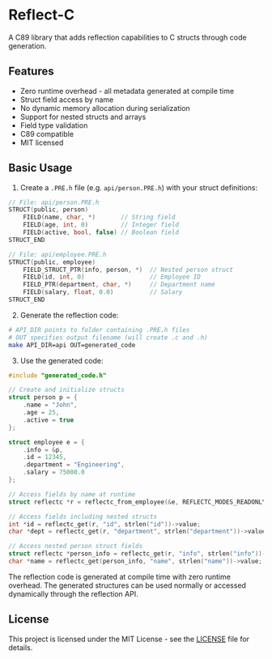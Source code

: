 # Reflect-C

A C89 library that adds reflection capabilities to C structs through code generation.

## Features
- Zero runtime overhead - all metadata generated at compile time
- Struct field access by name
- No dynamic memory allocation during serialization
- Support for nested structs and arrays
- Field type validation
- C89 compatible
- MIT licensed

## Basic Usage

1. Create a `.PRE.h` file (e.g. `api/person.PRE.h`) with your struct definitions:

```c
// File: api/person.PRE.h
STRUCT(public, person)
    FIELD(name, char, *)       // String field
    FIELD(age, int, 0)         // Integer field 
    FIELD(active, bool, false) // Boolean field
STRUCT_END
```

```c
// File: api/employee.PRE.h  
STRUCT(public, employee)
    FIELD_STRUCT_PTR(info, person, *)  // Nested person struct
    FIELD(id, int, 0)                  // Employee ID
    FIELD_PTR(department, char, *)     // Department name
    FIELD(salary, float, 0.0)          // Salary
STRUCT_END
```

2. Generate the reflection code:

```bash
# API_DIR points to folder containing .PRE.h files
# OUT specifies output filename (will create .c and .h)
make API_DIR=api OUT=generated_code
```

3. Use the generated code:

```c
#include "generated_code.h"

// Create and initialize structs
struct person p = {
    .name = "John",
    .age = 25,
    .active = true
};

struct employee e = {
    .info = &p,
    .id = 12345,
    .department = "Engineering",
    .salary = 75000.0
};

// Access fields by name at runtime
struct reflectc *r = reflectc_from_employee(&e, REFLECTC_MODES_READONLY, NULL);

// Access fields including nested structs
int *id = reflectc_get(r, "id", strlen("id"))->value;
char *dept = reflectc_get(r, "department", strlen("department"))->value;

// Access nested person struct fields
struct reflectc *person_info = reflectc_get(r, "info", strlen("info"))->value;
char *name = reflectc_get(person_info, "name", strlen("name"))->value;
```

The reflection code is generated at compile time with zero runtime overhead. The generated structures can be used normally or accessed dynamically through the reflection API.

## License

This project is licensed under the MIT License - see the [LICENSE](LICENSE) file for details.